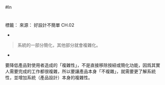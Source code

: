 #ln 
# 
標籤：
來源： 好設計不簡單 CH.02

-

>系統的一部分簡化，其他部分就會複雜化。

-

要降低產品對使用者造成的「複雜性」，不是直接移除按紐或簡化功能，因爲其實人需要完成的工作都很複雜，所以要讓產品本身「不複雜」，就需要更了解系統性，並增加系統（產品設計）本身的複雜性。